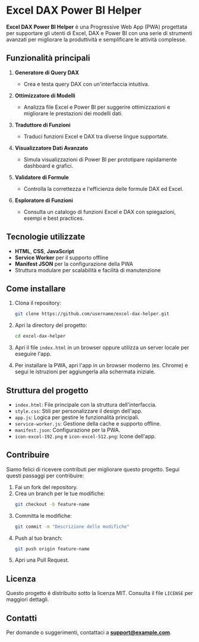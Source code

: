 # Excel DAX Power BI Helper

**Excel DAX Power BI Helper** è una Progressive Web App (PWA) progettata per supportare gli utenti di Excel, DAX e Power BI con una serie di strumenti avanzati per migliorare la produttività e semplificare le attività complesse.

## Funzionalità principali

1. **Generatore di Query DAX**
   - Crea e testa query DAX con un'interfaccia intuitiva.

2. **Ottimizzatore di Modelli**
   - Analizza file Excel e Power BI per suggerire ottimizzazioni e migliorare le prestazioni dei modelli dati.

3. **Traduttore di Funzioni**
   - Traduci funzioni Excel e DAX tra diverse lingue supportate.

4. **Visualizzatore Dati Avanzato**
   - Simula visualizzazioni di Power BI per prototipare rapidamente dashboard e grafici.

5. **Validatore di Formule**
   - Controlla la correttezza e l'efficienza delle formule DAX ed Excel.

6. **Esploratore di Funzioni**
   - Consulta un catalogo di funzioni Excel e DAX con spiegazioni, esempi e best practices.

## Tecnologie utilizzate

- **HTML**, **CSS**, **JavaScript**
- **Service Worker** per il supporto offline
- **Manifest JSON** per la configurazione della PWA
- Struttura modulare per scalabilità e facilità di manutenzione

## Come installare

1. Clona il repository:
   ```bash
   git clone https://github.com/username/excel-dax-helper.git
   ```

2. Apri la directory del progetto:
   ```bash
   cd excel-dax-helper
   ```

3. Apri il file `index.html` in un browser oppure utilizza un server locale per eseguire l'app.

4. Per installare la PWA, apri l'app in un browser moderno (es. Chrome) e segui le istruzioni per aggiungerla alla schermata iniziale.

## Struttura del progetto

- `index.html`: File principale con la struttura dell'interfaccia.
- `style.css`: Stili per personalizzare il design dell'app.
- `app.js`: Logica per gestire le funzionalità principali.
- `service-worker.js`: Gestione della cache e supporto offline.
- `manifest.json`: Configurazione per la PWA.
- `icon-excel-192.png` e `icon-excel-512.png`: Icone dell'app.

## Contribuire

Siamo felici di ricevere contributi per migliorare questo progetto. Segui questi passaggi per contribuire:

1. Fai un fork del repository.
2. Crea un branch per le tue modifiche:
   ```bash
   git checkout -b feature-name
   ```
3. Committa le modifiche:
   ```bash
   git commit -m "Descrizione delle modifiche"
   ```
4. Push al tuo branch:
   ```bash
   git push origin feature-name
   ```
5. Apri una Pull Request.

## Licenza

Questo progetto è distribuito sotto la licenza MIT. Consulta il file `LICENSE` per maggiori dettagli.

## Contatti

Per domande o suggerimenti, contattaci a **support@example.com**.
